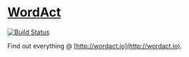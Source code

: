 # [WordAct](http://wordact.io)

[![Build Status](https://semaphoreci.com/api/v1/e10jc/wordact/branches/master/shields_badge.svg)](https://semaphoreci.com/e10jc/wordact)

Find out everything @ [http://wordact.io](http://wordact.io).
